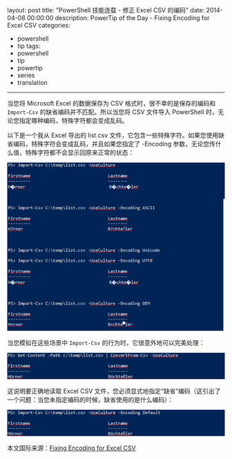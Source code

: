 layout: post
title: "PowerShell 技能连载 - 修正 Excel CSV 的编码"
date: 2014-04-08 00:00:00
description: PowerTip of the Day - Fixing Encoding for Excel CSV
categories:
- powershell
- tip
tags:
- powershell
- tip
- powertip
- series
- translation
---
当您将 Microsoft Excel 的数据保存为 CSV 格式时，很不幸的是保存的编码和 `Import-Csv` 的缺省编码并不匹配。所以当您将 CSV 文件导入 PowerShell 时，无论您指定哪种编码，特殊字符都会变成乱码。

以下是一个我从 Excel 导出的 list.csv 文件，它包含一些特殊字符。如果您使用缺省编码，特殊字符会变成乱码，并且如果您指定了 -Encoding 参数，无论您传什么值，特殊字符都不会显示回原来正常的状态：

![](/img/2014-04-08-fixing-encoding-for-excel-csv-001.png)

当您模拟在这些场景中 `Import-Csv` 的行为时，它很意外地可以完美处理：

![](/img/2014-04-08-fixing-encoding-for-excel-csv-002.png)

这说明要正确地读取 Excel CSV 文件，您必须显式地指定“缺省”编码（这引出了一个问题：当您未指定编码的时候，缺省使用的是什么编码）：

![](/img/2014-04-08-fixing-encoding-for-excel-csv-003.png)

<!--more-->
本文国际来源：[Fixing Encoding for Excel CSV](http://community.idera.com/powershell/powertips/b/tips/posts/fixing-encoding-for-excel-csv)
